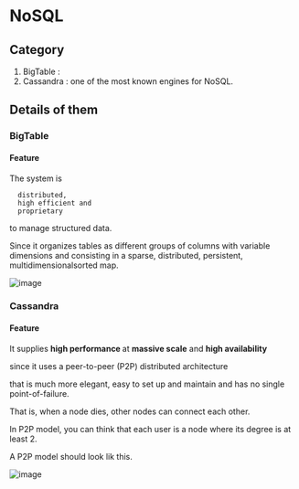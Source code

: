 # NoSQL
## Category
1. BigTable : 
2. Cassandra : one of the most known engines for NoSQL. 

## Details of them

### BigTable
#### Feature
The system is 
      
      distributed,
      high efficient and
      proprietary 
      
to manage structured data.

Since it  organizes tables as different  groups of columns 
with variable dimensions and consisting  in a sparse, distributed, persistent, multidimensionalsorted  map.

![image](https://user-images.githubusercontent.com/75050655/225528340-b48c06a1-072f-461a-a4c8-9301fe48b89c.png)

### Cassandra
#### Feature

It supplies <b>high performance </b> at <b>massive scale</b> and <b>high availability</b>

since it uses a peer-to-peer (P2P) distributed architecture 

that is much more elegant, easy to set  up and maintain and has no single point-of-failure.

That is, when a node dies, other nodes can connect each other.

In P2P model, you can think that each user is a node where its degree is at least 2.

A P2P model should look lik this.


![image](https://user-images.githubusercontent.com/75050655/225529785-c298c5e9-25be-4289-9164-76ae77e994f7.png)


